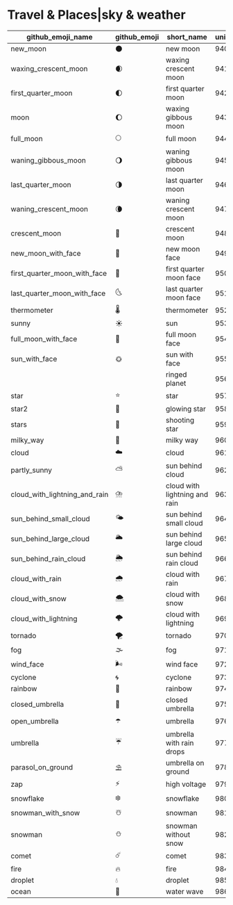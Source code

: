 # Travel & Places|sky & weather

|github_emoji_name|github_emoji|short_name|unicode_index|
|---|---|---|---|
|new_moon|:new_moon:|new moon|940|
|waxing_crescent_moon|:waxing_crescent_moon:|waxing crescent moon|941|
|first_quarter_moon|:first_quarter_moon:|first quarter moon|942|
|moon|:moon:|waxing gibbous moon|943|
|full_moon|:full_moon:|full moon|944|
|waning_gibbous_moon|:waning_gibbous_moon:|waning gibbous moon|945|
|last_quarter_moon|:last_quarter_moon:|last quarter moon|946|
|waning_crescent_moon|:waning_crescent_moon:|waning crescent moon|947|
|crescent_moon|:crescent_moon:|crescent moon|948|
|new_moon_with_face|:new_moon_with_face:|new moon face|949|
|first_quarter_moon_with_face|:first_quarter_moon_with_face:|first quarter moon face|950|
|last_quarter_moon_with_face|:last_quarter_moon_with_face:|last quarter moon face|951|
|thermometer|:thermometer:|thermometer|952|
|sunny|:sunny:|sun|953|
|full_moon_with_face|:full_moon_with_face:|full moon face|954|
|sun_with_face|:sun_with_face:|sun with face|955|
|||ringed planet|956|
|star|:star:|star|957|
|star2|:star2:|glowing star|958|
|stars|:stars:|shooting star|959|
|milky_way|:milky_way:|milky way|960|
|cloud|:cloud:|cloud|961|
|partly_sunny|:partly_sunny:|sun behind cloud|962|
|cloud_with_lightning_and_rain|:cloud_with_lightning_and_rain:|cloud with lightning and rain|963|
|sun_behind_small_cloud|:sun_behind_small_cloud:|sun behind small cloud|964|
|sun_behind_large_cloud|:sun_behind_large_cloud:|sun behind large cloud|965|
|sun_behind_rain_cloud|:sun_behind_rain_cloud:|sun behind rain cloud|966|
|cloud_with_rain|:cloud_with_rain:|cloud with rain|967|
|cloud_with_snow|:cloud_with_snow:|cloud with snow|968|
|cloud_with_lightning|:cloud_with_lightning:|cloud with lightning|969|
|tornado|:tornado:|tornado|970|
|fog|:fog:|fog|971|
|wind_face|:wind_face:|wind face|972|
|cyclone|:cyclone:|cyclone|973|
|rainbow|:rainbow:|rainbow|974|
|closed_umbrella|:closed_umbrella:|closed umbrella|975|
|open_umbrella|:open_umbrella:|umbrella|976|
|umbrella|:umbrella:|umbrella with rain drops|977|
|parasol_on_ground|:parasol_on_ground:|umbrella on ground|978|
|zap|:zap:|high voltage|979|
|snowflake|:snowflake:|snowflake|980|
|snowman_with_snow|:snowman_with_snow:|snowman|981|
|snowman|:snowman:|snowman without snow|982|
|comet|:comet:|comet|983|
|fire|:fire:|fire|984|
|droplet|:droplet:|droplet|985|
|ocean|:ocean:|water wave|986|
